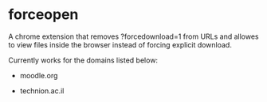 # forceopen
A chrome extension that removes ?forcedownload=1 from URLs and allowes to view files inside the browser instead of forcing explicit download.

Currently works for the domains listed below:

* moodle.org 

* technion.ac.il
